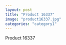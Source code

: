```yaml
---
layout: post
title: "Product 16337"
image: "product16337.jpg"
categories: "category1"
---
```

Product 16337
